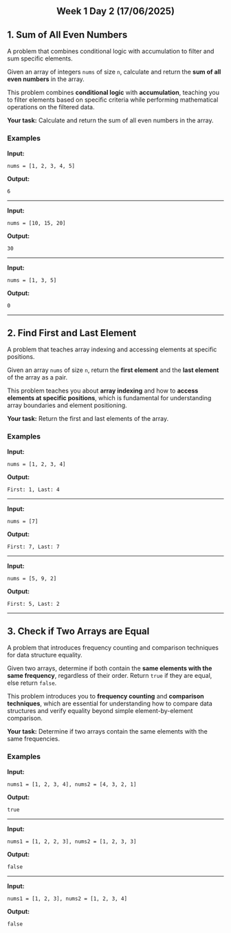 
<h2 align="center">Week 1 Day 2 (17/06/2025)</h2>

## 1. Sum of All Even Numbers
A problem that combines conditional logic with accumulation to filter and sum specific elements.

Given an array of integers `nums` of size `n`, calculate and return the **sum of all even numbers** in the array.

This problem combines **conditional logic** with **accumulation**, teaching you to filter elements based on specific criteria while performing mathematical operations on the filtered data.

**Your task:** Calculate and return the sum of all even numbers in the array.

### Examples

**Input:**
```
nums = [1, 2, 3, 4, 5]
```
**Output:**
```
6
```

---

**Input:**
```
nums = [10, 15, 20]
```
**Output:**
```
30
```

---

**Input:**
```
nums = [1, 3, 5]
```
**Output:**
```
0
```

---

## 2. Find First and Last Element
A problem that teaches array indexing and accessing elements at specific positions.

Given an array `nums` of size `n`, return the **first element** and the **last element** of the array as a pair.

This problem teaches you about **array indexing** and how to **access elements at specific positions**, which is fundamental for understanding array boundaries and element positioning.

**Your task:** Return the first and last elements of the array.

### Examples

**Input:**
```
nums = [1, 2, 3, 4]
```
**Output:**
```
First: 1, Last: 4
```

---

**Input:**
```
nums = [7]
```
**Output:**
```
First: 7, Last: 7
```

---

**Input:**
```
nums = [5, 9, 2]
```
**Output:**
```
First: 5, Last: 2
```

---

## 3. Check if Two Arrays are Equal
A problem that introduces frequency counting and comparison techniques for data structure equality.

Given two arrays, determine if both contain the **same elements with the same frequency**, regardless of their order. Return `true` if they are equal, else return `false`.

This problem introduces you to **frequency counting** and **comparison techniques**, which are essential for understanding how to compare data structures and verify equality beyond simple element-by-element comparison.

**Your task:** Determine if two arrays contain the same elements with the same frequencies.

### Examples

**Input:**
```
nums1 = [1, 2, 3, 4], nums2 = [4, 3, 2, 1]
```
**Output:**
```
true
```


---

**Input:**
```
nums1 = [1, 2, 2, 3], nums2 = [1, 2, 3, 3]
```
**Output:**
```
false
```

---

**Input:**
```
nums1 = [1, 2, 3], nums2 = [1, 2, 3, 4]
```
**Output:**
```
false
```
